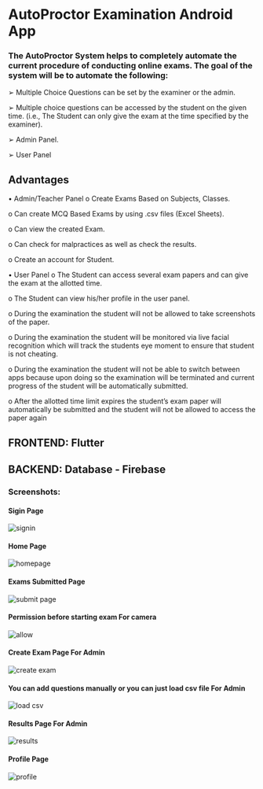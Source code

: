 # AutoProctor Examination Android App


### The AutoProctor System helps to completely automate the current procedure of conducting online exams. The goal of the system will be to automate the following:

  ➢ Multiple Choice Questions can be set by the examiner or the admin.

  ➢ Multiple choice questions can be accessed by the student on the given time. (i.e., The Student can only give the exam at the time specified by the examiner).
  
  ➢ Admin Panel.

  ➢ User Panel


## Advantages

• Admin/Teacher Panel
  o Create Exams Based on Subjects, Classes.
  
  o Can create MCQ Based Exams by using .csv files (Excel Sheets). 
  
  o Can view the created Exam.
  
  o Can check for malpractices as well as check the results. 
  
  o Create an account for Student.
  
• User Panel
  o The Student can access several exam papers and can give the exam at the allotted time.
  
  o The Student can view his/her profile in the user panel.
  
  o During the examination the student will not be allowed to take screenshots of the paper.
  
  o During the examination the student will be monitored via live facial recognition which will track the students eye moment to ensure that student is not cheating.
  
  o During the examination the student will not be able to switch between apps because upon doing so the examination will be terminated and current progress of the student will be automatically submitted.
  
  o After the allotted time limit expires the student’s exam paper will automatically be submitted and the student will not be allowed to access the paper again
  

## FRONTEND: Flutter
## BACKEND: Database - Firebase

### Screenshots:

#### Sigin Page
![signin](https://user-images.githubusercontent.com/43106131/157259409-7aa3db25-0cf5-4335-9e7e-c4abeda954c6.png)

#### Home Page
![homepage](https://user-images.githubusercontent.com/43106131/157259895-55e46560-e1f1-4418-a00e-b32aef14355b.png)

#### Exams Submitted Page
![submit page](https://user-images.githubusercontent.com/43106131/157259846-9a07b091-0cca-44fc-a1af-1079878175d1.png)

#### Permission before starting exam For camera
![allow ](https://user-images.githubusercontent.com/43106131/157260178-8bd2dc2b-ce94-4ef1-a5e5-88f1fd27a704.png)

#### Create Exam Page For Admin 
![create exam](https://user-images.githubusercontent.com/43106131/157260302-661acf0e-c6d3-4474-86b9-c04e6934c1a6.jpg)

#### You can add questions manually or you can just load csv file For Admin
![load csv](https://user-images.githubusercontent.com/43106131/157260838-8ac736e9-eb31-42b6-b7b7-ee8e8916fb4d.jpg)

#### Results Page For Admin
![results](https://user-images.githubusercontent.com/43106131/157260948-502a4531-b335-437a-b339-c1e99acaa09a.jpg)

#### Profile Page
![profile](https://user-images.githubusercontent.com/43106131/157261091-b35ae25b-9b68-487a-8f37-35b778176cf2.png)

